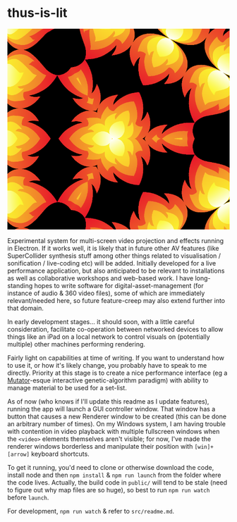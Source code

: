 # thus-is-lit

![thus is lit, based on Fireicon01 from wikimedia commons](litk.png)

Experimental system for multi-screen video projection and effects running in Electron.  If it works well, it is likely that in future other AV features (like SuperCollider synthesis stuff among other things related to visualisation / sonification / live-coding etc) will be added.  Initially developed for a live performance application, but also anticipated to be relevant to installations as well as collaborative workshops and web-based work.  I have long-standing hopes to write software for digital-asset-management (for instance of audio & 360 video files), some of which are immediately relevant/needed here, so future feature-creep may also extend further into that domain.

In early development stages... it should soon, with a little careful consideration, facilitate co-operation between networked devices to allow things like an iPad on a local network to control visuals on (potentially multiple) other machines performing rendering.

Fairly light on capabilities at time of writing.  If you want to understand how to use it, or how it's likely change, you probably have to speak to me directly.  Priority at this stage is to create a nice performance interface (eg a [Mutator](https://youtu.be/OwL3dsFBxpE)-esque interactive genetic-algorithm paradigm) with ability to manage material to be used for a set-list.

As of now (who knows if I'll update this readme as I update features), running the app will launch a GUI controller window.  That window has a button that causes a new Renderer window to be created (this can be done an arbitrary number of times).  On my Windows system, I am having trouble with contention in video playback with multiple fullscreen windows when the `<video>` elements themselves aren't visible; for now, I've made the renderer windows borderless and manipulate their position with `[win]+[arrow]` keyboard shortcuts.

To get it running, you'd need to clone or otherwise download the code, install node and then `npm install` & `npm run launch` from the folder where the code lives.  Actually, the build code in `public/` will tend to be stale (need to figure out why map files are so huge), so best to run `npm run watch` before `launch`.

For development, `npm run watch` & refer to `src/readme.md`.